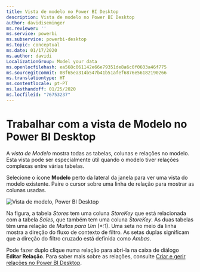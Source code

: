 ```yaml
---
title: Vista de modelo no Power BI Desktop
description: Vista de modelo no Power BI Desktop
author: davidiseminger
ms.reviewer: ''
ms.service: powerbi
ms.subservice: powerbi-desktop
ms.topic: conceptual
ms.date: 01/17/2020
ms.author: davidi
LocalizationGroup: Model your data
ms.openlocfilehash: ea568c061142e66e79351de8a6c0f0603a46f775
ms.sourcegitcommit: 08f65ea314b547b41b51afef6876e56182190266
ms.translationtype: HT
ms.contentlocale: pt-PT
ms.lasthandoff: 01/25/2020
ms.locfileid: "76753237"
---
```

# <a name="work-with-model-view-in-power-bi-desktop"></a>Trabalhar com a vista de Modelo no Power BI Desktop

A *vista de Modelo* mostra todas as tabelas, colunas e relações no modelo. Esta vista pode ser especialmente útil quando o modelo tiver relações complexas entre várias tabelas.

Selecione o ícone **Modelo** perto da lateral da janela para ver uma vista do modelo existente. Paire o cursor sobre uma linha de relação para mostrar as colunas usadas.

![Vista de modelo, Power BI Desktop](media/desktop-relationship-view/model-view-full-screen.png)

Na figura, a tabela *Stores* tem uma coluna *StoreKey* que está relacionada com a tabela *Sales*, que também tem uma coluna *StoreKey*. As duas tabelas têm uma relação de *Muitos para Um* (\*:1). Uma seta no meio da linha mostra a direção do fluxo de contexto de filtro. As setas duplas significam que a direção do filtro cruzado está definida como *Ambas*.

Pode fazer duplo clique numa relação para abri-la na caixa de diálogo **Editar Relação**. Para saber mais sobre as relações, consulte [Criar e gerir relações no Power BI Desktop](desktop-create-and-manage-relationships.md).
